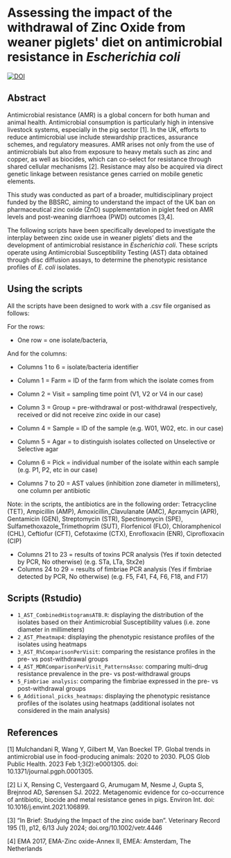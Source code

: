 # Assessing the impact of the withdrawal of Zinc Oxide from weaner piglets' diet on antimicrobial resistance in _Escherichia coli_


<a href="https://doi.org/10.5281/zenodo.15625229"><img src="https://zenodo.org/badge/998958166.svg" alt="DOI"></a>


## Abstract
Antimicrobial resistance (AMR) is a global concern for both human and animal health. Antimicrobial consumption is particularly high in intensive livestock systems, especially in the pig sector [1]. In the UK, efforts to reduce antimicrobial use include stewardship practices, assurance schemes, and regulatory measures.
AMR arises not only from the use of antimicrobials but also from exposure to heavy metals such as zinc and copper, as well as biocides, which can co-select for resistance through shared cellular mechanisms [2]. Resistance may also be acquired via direct genetic linkage between resistance genes carried on mobile genetic elements.

This study was conducted as part of a broader, multidisciplinary project funded by the BBSRC, aiming to understand the impact of the UK ban on pharmaceutical zinc oxide (ZnO) supplementation in piglet feed on AMR levels and post-weaning diarrhoea (PWD) outcomes [3,4].

The following scripts have been specifically developed to investigate the interplay between zinc oxide use in weaner piglets’ diets and the development of antimicrobial resistance in _Escherichia coli_. These scripts operate using Antimicrobial Susceptibility Testing (AST) data obtained through disc diffusion assays, to determine the phenotypic resistance profiles of _E. coli_ isolates.


## Using the scripts
All the scripts have been designed to work with a .csv file organised as follows:

For the rows:
- One row = one isolate/bacteria,

And for the columns:
- Columns 1 to 6 = isolate/bacteria identifier
- Column 1 = Farm = ID of the farm from which the isolate comes from
- Column 2 = Visit = sampling time point (V1, V2 or V4 in our case)
- Column 3 = Group = pre-withdrawal or post-withdrawal (respectively, received or did not receive zinc oxide in our case)
- Column 4 = Sample = ID of the sample (e.g. W01, W02, etc. in our case)
- Column 5 = Agar = to distinguish isolates collected on Unselective or Selective agar
- Column 6 = Pick = individual number of the isolate within each sample (e.g. P1, P2, etc in our case)

- Columns 7 to 20 = AST values (inhibition zone diameter in millimeters), one column per antibiotic

Note: in the scripts, the antibiotics are in the following order: Tetracycline (TET), Ampicillin (AMP), Amoxicillin_Clavulanate (AMC), Apramycin (APR), Gentamicin (GEN), Streptomycin (STR), Spectinomycin (SPE), Sulfamethoxazole_Trimethoprim (SUT), Florfenicol (FLO), Chloramphenicol (CHL), Ceftiofur (CFT), Cefotaxime (CTX), Enrofloxacin (ENR), Ciprofloxacin (CIP)

- Columns 21 to 23 = results of toxins PCR analysis (Yes if toxin detected by PCR, No otherwise) (e.g. STa, LTa, Stx2e)
- Columns 24 to 29 = results of fimbriae PCR analysis (Yes if fimbriae detected by PCR, No otherwise) (e.g. F5, F41, F4, F6, F18, and F17)


## Scripts (Rstudio)
- <code>1_AST_CombinedHistogramsATB.R</code>: displaying the distribution of the isolates based on their Antimicrobial Susceptibility values (i.e. zone diameter in millimeters)
- <code>2_AST_Pheatmap4</code>: displaying the phenotypic resistance profiles of the isolates using heatmaps
- <code>3_AST_R%ComparisonPerVisit</code>: comparing the resistance profiles in the pre- vs post-withdrawal groups
- <code>4_AST_MDRComparisonPerVisit_PatternsAsso</code>: comparing multi-drug resistance prevalence in the pre- vs post-withdrawal groups
- <code>5_Fimbriae analysis</code>: comparing the fimbriae expressed in the pre- vs post-withdrawal groups
- <code>6_Additional_picks_heatmaps</code>: displaying the phenotypic resistance profiles of the isolates using heatmaps (additional isolates not considered in the main analysis)


## References
[1] Mulchandani R, Wang Y, Gilbert M, Van Boeckel TP. Global trends in antimicrobial use in food-producing animals: 2020 to 2030. PLOS Glob Public Health. 2023 Feb 1;3(2):e0001305. doi: 10.1371/journal.pgph.0001305.

[2] Li X, Rensing C, Vestergaard G, Arumugam M, Nesme J, Gupta S, Brejnrod AD, Sørensen SJ. 2022. Metagenomic evidence for co-occurrence of antibiotic, biocide and metal resistance genes in pigs. Environ Int. doi: 10.1016/j.envint.2021.106899.

[3] “In Brief: Studying the Impact of the zinc oxide ban”. Veterinary Record 195 (1), p12, 6/13 July 2024; doi.org/10.1002/vetr.4446

[4] EMA 2017, EMA-Zinc oxide-Annex II, EMEA: Amsterdam, The Netherlands
